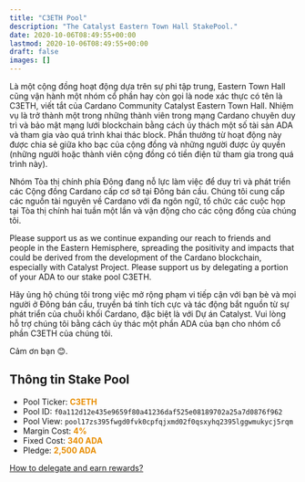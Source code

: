 ```yaml
---
title: "C3ETH Pool"
description: "The Catalyst Eastern Town Hall StakePool."
date: 2020-10-06T08:49:55+00:00
lastmod: 2020-10-06T08:49:55+00:00
draft: false
images: []
---
```


<style>
   div{
    text-align: left;
   }
   b{
    color: #e88d00;
   }

    </style>

<div>
  Là một cộng đồng hoạt động dựa trên sự phi tập trung, Eastern Town Hall cũng vận hành một nhóm cổ phần hay còn gọi là node xác thực có tên là C3ETH, viết tắt của Cardano Community Catalyst Eastern Town Hall. Nhiệm vụ là trở thành một trong những thành viên trong mạng Cardano chuyên duy trì và bảo mật mạng lưới blockchain bằng cách ủy thách một số tài sản ADA và tham gia vào quá trình khai thác block. Phần thưởng từ hoạt động này được chia sẻ giữa kho bạc của cộng đồng và những người được ủy quyền (những người hoặc thành viên cộng đồng có tiền điện tử tham gia trong quá trình này).

Nhóm Tòa thị chính phía Đông đang nỗ lực làm việc để duy trì và phát triển các Cộng đồng Cardano cấp cơ sở tại Đông bán cầu. Chúng tôi cung cấp các nguồn tài nguyên về Cardano với đa ngôn ngữ, tổ chức các cuộc họp tại Tòa thị chính hai tuần một lần và vận động cho các cộng đồng của chúng tôi.

Please support us as we continue expanding our reach to friends and people in the Eastern Hemisphere, spreading the positivity and impacts that could be derived from the development of the Cardano blockchain, especially with Catalyst Project.
Please support us by delegating a portion of your ADA to our stake pool C3ETH.

Hãy ủng hộ chúng tôi trong việc mở rộng phạm vi tiếp cận với bạn bè và mọi người ở Đông bán cầu, truyền bá tính tích cực và tác động bắt nguồn từ sự phát triển của chuỗi khối Cardano, đặc biệt là với Dự án Catalyst.
Vui lòng hỗ trợ chúng tôi bằng cách ủy thác một phần ADA của bạn cho nhóm cổ phần C3ETH của chúng tôi.

Cảm ơn bạn 😊.

<div>

## Thông tin Stake Pool

- Pool Ticker: <b>C3ETH</b>
- Pool ID: `f0a112d12e435e9659f80a41236daf525e08189702a25a7d0876f962`
- Pool View: `pool17zs395fwgd0fvk0cpfqjxmd02f0qsxyhq2395lggwmukycj5rqm`
- Margin Cost: <b>4%</b>
- Fixed Cost: <b>340 ADA</b>
- Pledge: <b>2,500 ADA</b>

[How to delegate and earn rewards?](https://docs.cardano.org/new-to-cardano/how-to-delegate)
